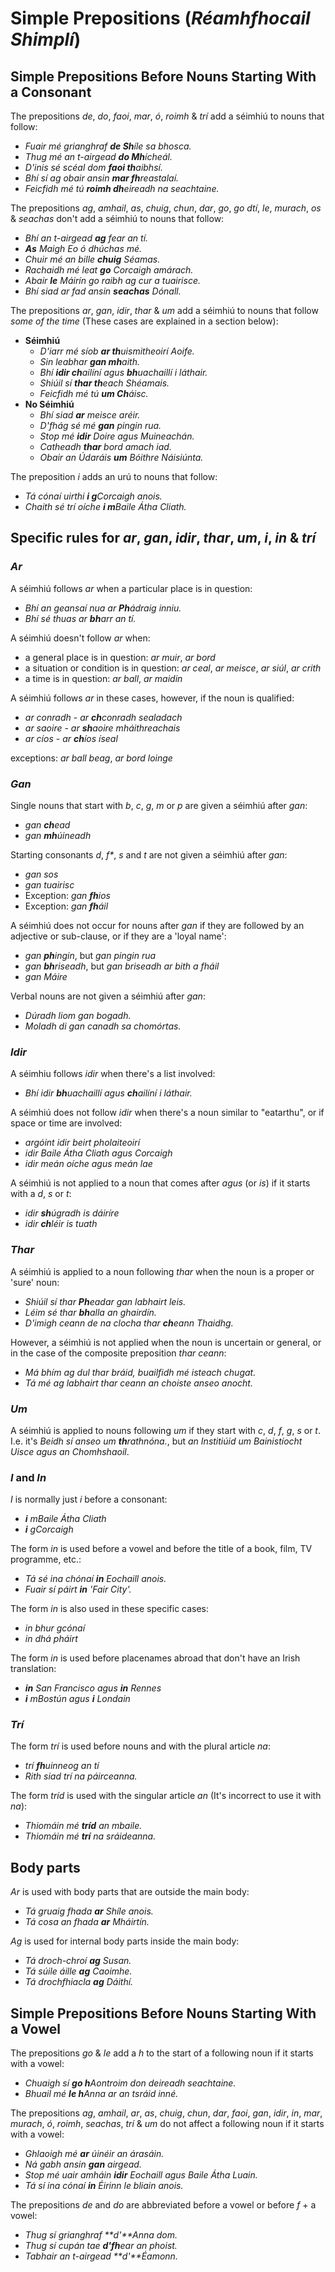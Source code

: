# Simple Prepositions (_Réamhfhocail Shimplí_)


## Simple Prepositions Before Nouns Starting With a Consonant

The prepositions _de_, _do_, _faoi_, _mar_, _ó_, _roimh_ & _trí_ add a séimhiú
to nouns that follow:

* _Fuair mé grianghraf **de Sh**íle sa bhosca._
* _Thug mé an t-airgead **do Mh**ícheál._
* _D'inis sé scéal dom **faoi th**aibhsí._
* _Bhí sí ag obair ansin **mar fh**reastalaí._
* _Feicfidh mé tú **roimh dh**eireadh na seachtaine._

The prepositions _ag_, _amhail_, _as_, _chuig_, _chun_, _dar_, _go_, _go dtí_,
_le_, _murach_, _os_ & _seachas_ don't add a séimhiú to nouns that follow:

* _Bhí an t-airgead **ag** fear an tí._
* _**As** Maigh Eo ó dhúchas mé._
* _Chuir mé an bille **chuig** Séamas._
* _Rachaidh mé leat **go** Corcaigh amárach._
* _Abair **le** Máirín go raibh ag cur a tuairisce._
* _Bhí siad ar fad ansin **seachas** Dónall._

The prepositions _ar_, _gan_, _idir_, _thar_ & _um_ add a séimhiú to nouns that
follow _some of the time_ (These cases are explained in a section below):
* **Séimhiú**
  * _D'iarr mé síob **ar th**uismitheoirí Aoife._
  * _Sin leabhar **gan mh**aith._
  * _Bhí **idir ch**ailíní agus **bh**uachaillí i láthair._
  * _Shiúil sí **thar th**each Shéamais._
  * _Feicfidh mé tú **um Ch**áisc._
* **No Séimhiú**
  * _Bhí siad **ar** meisce aréir._
  * _D'fhág sé mé **gan** pingin rua._
  * _Stop mé **idir** Doire agus Muineachán._
  * _Catheadh **thar** bord amach iad._
  * _Obair an Údaráis **um** Bóithre Náisiúnta._

The preposition _i_ adds an urú to nouns that follow:

* _Tá cónaí uirthi **i g**Corcaigh anois._
* _Chaith sé trí oíche **i m**Baile Átha Cliath._


## Specific rules for _ar_, _gan_, _idir_, _thar_, _um_, _i_, _in_ & _trí_

### _Ar_

A séimhiú follows _ar_ when a particular place is in question:

* _Bhí an geansaí nua ar **Ph**ádraig inniu._
* _Bhí sé thuas ar **bh**arr an tí._

A séimhiú doesn't follow _ar_ when:

* a general place is in question: _ar muir_, _ar bord_
* a situation or condition is in question: _ar ceal_, _ar meisce_, _ar siúl_, _ar crith_
* a time is in question: _ar ball_, _ar maidin_

A séimhiú follows _ar_ in these cases, however, if the noun is qualified:

* _ar conradh_ - _ar **ch**conradh sealadach_
* _ar saoire_ - _ar **sh**aoire mháithreachais_
* _ar cíos_ - _ar **ch**íos íseal_

exceptions: _ar ball beag_, _ar bord loinge_


### _Gan_

Single nouns that start with _b_, _c_, _g_, _m_ or _p_ are given a séimhiú after
_gan_:

* _gan **ch**ead_
* _gan **mh**úineadh_

Starting consonants _d_, _f*_, _s_ and _t_ are not given a séimhiú after _gan_:

* _gan sos_
* _gan tuairisc_
* Exception: _gan **fh**ios_
* Exception: _gan **fh**áil_

A séimhiú does not occur for nouns after _gan_ if they are followed by an
adjective or sub-clause, or if they are a 'loyal name':

* _gan **ph**ingin_, but _gan pingin rua_
* _gan **bh**riseadh_, but _gan briseadh ar bith a fháil_
* _gan Máire_

Verbal nouns are not given a séimhiú after _gan_:

* _Dúradh liom gan bogadh._
* _Moladh di gan canadh sa chomórtas._


### _Idir_

A séimhiu follows _idir_ when there's a list involved:

* _Bhí idir **bh**uachaillí agus **ch**ailíní i láthair._

A séimhiú does not follow _idir_ when there's a noun similar to "eatarthu", or
if space or time are involved:

* _argóint idir beirt pholaiteoirí_
* _idir Baile Átha Cliath agus Corcaigh_
* _idir meán oíche agus meán lae_

A séimhiú is not applied to a noun that comes after _agus_ (or _is_) if it
starts with a _d_, _s_ or _t_:

* _idir **sh**úgradh is dáiríre_
* _idir **ch**léir is tuath_


### _Thar_

A séimhiú is applied to a noun following _thar_ when the noun is a proper or
'sure' noun:

* _Shiúil sí thar **Ph**eadar gan labhairt leis._
* _Léim sé thar **bh**alla an ghairdín._
* _D'imigh ceann de na clocha thar **ch**eann Thaidhg._

However, a séimhiú is not applied when the noun is uncertain or general, or in
the case of the composite preposition _thar ceann_:

* _Má bhím ag dul thar bráid, buailfidh mé isteach chugat._
* _Tá mé ag labhairt thar ceann an choiste anseo anocht._


### _Um_

A séimhiú is applied to nouns following _um_ if they start with _c_, _d_, _f_,
_g_, _s_ or _t_. I.e. it's _Beidh sí anseo um **th**rathnóna._, but
_an Institiúid um Bainistíocht Uisce agus an Chomhshaoil_.


### _I_ and _In_

_I_ is normally just _i_ before a consonant:

* _**i** mBaile Átha Cliath_
* _**i** gCorcaigh_

The form _in_ is used before a vowel and before the title of a book, film, TV
programme, etc.:

* _Tá sé ina chónaí **in** Eochaill anois._
* _Fuair sí páirt **in** 'Fair City'._

The form _in_ is also used in these specific cases:

* _in bhur gcónaí_
* _in dhá pháirt_

The form _in_ is used before placenames abroad that don't have an Irish
translation:

* _**in** San Francisco agus **in** Rennes_
* _**i** mBostún agus **i** Londain_


### _Trí_

The form _trí_ is used before nouns and with the plural article _na_:

* _trí **fh**uinneog an tí_
* _Rith siad trí na páirceanna._

The form _tríd_ is used with the singular article _an_ (It's incorrect to use it
with _na_):

* _Thiomáin mé **tríd** an mbaile._
* _Thiomáin mé **trí** na sráideanna._


## Body parts

_Ar_ is used with body parts that are outside the main body:

* _Tá gruaig fhada **ar** Shíle anois._
* _Tá cosa an fhada **ar** Mháirtín._

_Ag_ is used for internal body parts inside the main body:

* _Tá droch-chroí **ag** Susan._
* _Tá súile áille **ag** Caoimhe._
* _Tá drochfhiacla **ag** Dáithí._


## Simple Prepositions Before Nouns Starting With a Vowel

The prepositions _go_ & _le_ add a _h_ to the start of a following noun if it
starts with a vowel:

* _Chuaigh sí **go h**Aontroim don deireadh seachtaine._
* _Bhuail mé **le h**Anna ar an tsráid inné._

The prepositions _ag_, _amhail_, _ar_, _as_, _chuig_, _chun_, _dar_, _faoi_,
_gan_, _idir_, _in_, _mar_, _murach_, _ó_, _roimh_, _seachas_, _trí_ & _um_ do
not affect a following noun if it starts with a vowel:

* _Ghlaoigh mé **ar** úinéir an árasáin._
* _Ná gabh ansin **gan** airgead._
* _Stop mé uair amháin **idir** Eochaill agus Baile Átha Luain._
* _Tá sí ina cónaí **in** Éirinn le bliain anois._

The prepositions _de_ and _do_ are abbreviated before a vowel or before _f_ + a
vowel:

* _Thug sí grianghraf **d'**Anna dom._
* _Thug sí cupán tae **d'fh**ear an phoist._
* _Tabhair an t-airgead **d'**Éamonn._